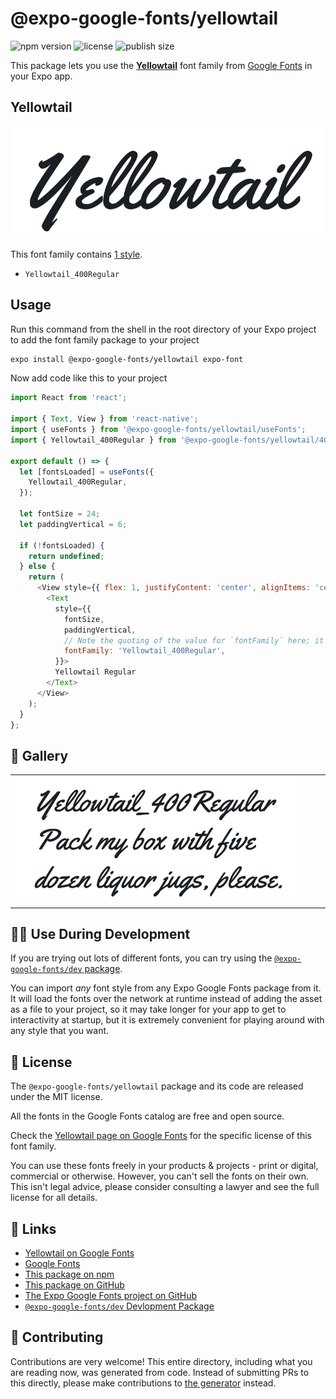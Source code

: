 # @expo-google-fonts/yellowtail

![npm version](https://flat.badgen.net/npm/v/@expo-google-fonts/yellowtail)
![license](https://flat.badgen.net/github/license/expo/google-fonts)
![publish size](https://flat.badgen.net/packagephobia/install/@expo-google-fonts/yellowtail)

This package lets you use the [**Yellowtail**](https://fonts.google.com/specimen/Yellowtail) font family from [Google Fonts](https://fonts.google.com/) in your Expo app.

## Yellowtail

![Yellowtail](./font-family.png)

This font family contains [1 style](#-gallery).

- `Yellowtail_400Regular`

## Usage

Run this command from the shell in the root directory of your Expo project to add the font family package to your project
```sh
expo install @expo-google-fonts/yellowtail expo-font
```

Now add code like this to your project
```js
import React from 'react';

import { Text, View } from 'react-native';
import { useFonts } from '@expo-google-fonts/yellowtail/useFonts';
import { Yellowtail_400Regular } from '@expo-google-fonts/yellowtail/400Regular';

export default () => {
  let [fontsLoaded] = useFonts({
    Yellowtail_400Regular,
  });

  let fontSize = 24;
  let paddingVertical = 6;

  if (!fontsLoaded) {
    return undefined;
  } else {
    return (
      <View style={{ flex: 1, justifyContent: 'center', alignItems: 'center' }}>
        <Text
          style={{
            fontSize,
            paddingVertical,
            // Note the quoting of the value for `fontFamily` here; it expects a string!
            fontFamily: 'Yellowtail_400Regular',
          }}>
          Yellowtail Regular
        </Text>
      </View>
    );
  }
};

```

## 🔡 Gallery


||||
|-|-|-|
|![Yellowtail_400Regular](.//400Regular/Yellowtail_400Regular.ttf.png)||||


## 👩‍💻 Use During Development

If you are trying out lots of different fonts, you can try using the [`@expo-google-fonts/dev` package](https://github.com/expo/google-fonts/tree/master/font-packages/dev#readme).

You can import *any* font style from any Expo Google Fonts package from it. It will load the fonts
over the network at runtime instead of adding the asset as a file to your project, so it may take longer
for your app to get to interactivity at startup, but it is extremely convenient
for playing around with any style that you want.

## 📖 License

The `@expo-google-fonts/yellowtail` package and its code are released under the MIT license.

All the fonts in the Google Fonts catalog are free and open source.

Check the [Yellowtail page on Google Fonts](https://fonts.google.com/specimen/Yellowtail) for the specific license of this font family.

You can use these fonts freely in your products & projects - print or digital, commercial or otherwise. However, you can't sell the fonts on their own. This isn't legal advice, please consider consulting a lawyer and see the full license for all details.

## 🔗 Links

- [Yellowtail on Google Fonts](https://fonts.google.com/specimen/Yellowtail)
- [Google Fonts](https://fonts.google.com/)
- [This package on npm](https://www.npmjs.com/package/@expo-google-fonts/yellowtail)
- [This package on GitHub](https://github.com/expo/google-fonts/tree/master/font-packages/yellowtail)
- [The Expo Google Fonts project on GitHub](https://github.com/expo/google-fonts)
- [`@expo-google-fonts/dev` Devlopment Package](https://github.com/expo/google-fonts/tree/master/font-packages/dev)

## 🤝 Contributing

Contributions are very welcome! This entire directory, including what you are reading now, was generated from code. Instead of submitting PRs to this directly, please make contributions to [the generator](https://github.com/expo/google-fonts/tree/master/packages/generator) instead.
